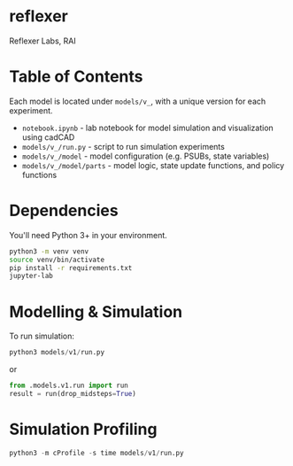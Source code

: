 # reflexer
Reflexer Labs, RAI

# Table of Contents

Each model is located under `models/v_`, with a unique version for each experiment.

* `notebook.ipynb` - lab notebook for model simulation and visualization using cadCAD
* `models/v_/run.py` - script to run simulation experiments
* `models/v_/model` - model configuration (e.g. PSUBs, state variables)
* `models/v_/model/parts` - model logic, state update functions, and policy functions

# Dependencies

You'll need Python 3+ in your environment.

```bash
python3 -m venv venv
source venv/bin/activate
pip install -r requirements.txt
jupyter-lab
```

# Modelling & Simulation

To run simulation:
```python
python3 models/v1/run.py
```
or
```python
from .models.v1.run import run
result = run(drop_midsteps=True)
```

# Simulation Profiling

```python
python3 -m cProfile -s time models/v1/run.py
```
